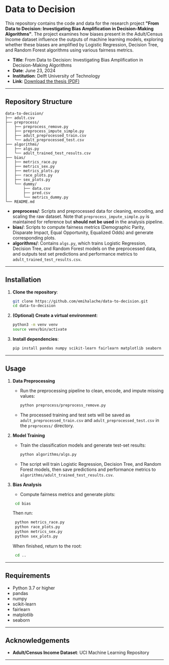 # Data to Decision

This repository contains the code and data for the research project **"From Data to Decision: Investigating Bias Amplification in Decision-Making Algorithms"**. The project examines how biases present in the Adult/Census Income dataset influence the outputs of machine learning models, exploring whether these biases are amplified by Logistic Regression, Decision Tree, and Random Forest algorithms using various fairness metrics.

* **Title**: From Data to Decision: Investigating Bias Amplification in Decision-Making Algorithms
* **Date**: June 23, 2024
* **Institution**: Delft University of Technology
* **Link**: [Download the thesis (PDF)](https://repository.tudelft.nl/file/File_9d65fe61-d397-4adb-8129-d46a58f8250d?preview=1)

---

## Repository Structure

```
data-to-decision/
├── adult.csv
├── preprocess/
│   ├── preprocess_remove.py
│   ├── preprocess_impute_simple.py
│   ├── adult_preprocessed_train.csv
│   └── adult_preprocessed_test.csv
├── algorithms/
│   ├── algs.py
│   └── adult_trained_test_results.csv
├── bias/
│   ├── metrics_race.py
│   ├── metrics_sex.py
│   ├── metrics_plots.py
│   ├── race_plots.py
│   ├── sex_plots.py
│   └── dummy/
│       ├── data.csv
│       ├── pred.csv
│       └── metrics_dummy.py
└── README.md
```

* **preprocess/**: Scripts and preprocessed data for cleaning, encoding, and scaling the raw dataset. Note that `preprocess_impute_simple.py` is maintained for reference but **should not be used** in the analysis pipeline.
* **bias/**: Scripts to compute fairness metrics (Demographic Parity, Disparate Impact, Equal Opportunity, Equalized Odds) and generate corresponding plots.
* **algorithms/**: Contains `algs.py`, which trains Logistic Regression, Decision Tree, and Random Forest models on the preprocessed data, and outputs test set predictions and performance metrics to `adult_trained_test_results.csv`.

---

## Installation

1. **Clone the repository**:

   ```bash
   git clone https://github.com/emihalache/data-to-decision.git
   cd data-to-decision
   ```

2. **(Optional) Create a virtual environment**:

   ```bash
   python3 -m venv venv
   source venv/bin/activate
   ```

3. **Install dependencies**:

   ```bash
   pip install pandas numpy scikit-learn fairlearn matplotlib seaborn
   ```

---

## Usage

1. **Data Preprocessing**

   * Run the preprocessing pipeline to clean, encode, and impute missing values:

     ```bash
     python preprocess/preprocess_remove.py
     ```
   * The processed training and test sets will be saved as `adult_preprocessed_train.csv` and `adult_preprocessed_test.csv` in the `preprocess/` directory.

2. **Model Training**

   * Train the classification models and generate test-set results:

     ```bash
     python algorithms/algs.py
     ```
   * The script will train Logistic Regression, Decision Tree, and Random Forest models, then save predictions and performance metrics to `algorithms/adult_trained_test_results.csv`.

3. **Bias Analysis**

      * Compute fairness metrics and generate plots:

      ```bash
       cd bias
      ```

      Then run:

      ```bash
       python metrics_race.py
       python race_plots.py
       python metrics_sex.py
       python sex_plots.py
      ```

      When finished, return to the root:

      ```bash
       cd ..
      ```


---

## Requirements

* Python 3.7 or higher
* pandas
* numpy
* scikit-learn
* fairlearn
* matplotlib
* seaborn

---

## Acknowledgements

* **Adult/Census Income Dataset**: UCI Machine Learning Repository

---

